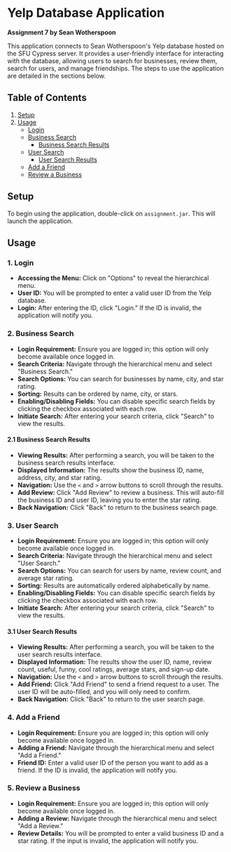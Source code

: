 # Yelp Database Application

**Assignment 7 by Sean Wotherspoon**

This application connects to Sean Wotherspoon's Yelp database hosted on the SFU Cypress server. It provides a user-friendly interface for interacting with the database, allowing users to search for businesses, review them, search for users, and manage friendships. The steps to use the application are detailed in the sections below.

## Table of Contents

1. [Setup](#setup)
2. [Usage](#usage)
    - [Login](#login)
    - [Business Search](#business-search)
        - [Business Search Results](#business-search-results)
    - [User Search](#user-search)
        - [User Search Results](#user-search-results)
    - [Add a Friend](#add-a-friend)
    - [Review a Business](#review-a-business)

## Setup

To begin using the application, double-click on `assignment.jar`. This will launch the application.

## Usage

### 1. Login

- **Accessing the Menu:** Click on "Options" to reveal the hierarchical menu.
- **User ID:** You will be prompted to enter a valid user ID from the Yelp database.
- **Login:** After entering the ID, click "Login." If the ID is invalid, the application will notify you.

### 2. Business Search

- **Login Requirement:** Ensure you are logged in; this option will only become available once logged in.
- **Search Criteria:** Navigate through the hierarchical menu and select "Business Search."
- **Search Options:** You can search for businesses by name, city, and star rating.
- **Sorting:** Results can be ordered by name, city, or stars.
- **Enabling/Disabling Fields:** You can disable specific search fields by clicking the checkbox associated with each row.
- **Initiate Search:** After entering your search criteria, click "Search" to view the results.

#### 2.1 Business Search Results

- **Viewing Results:** After performing a search, you will be taken to the business search results interface.
- **Displayed Information:** The results show the business ID, name, address, city, and star rating.
- **Navigation:** Use the `<` and `>` arrow buttons to scroll through the results.
- **Add Review:** Click "Add Review" to review a business. This will auto-fill the business ID and user ID, leaving you to enter the star rating.
- **Back Navigation:** Click "Back" to return to the business search page.

### 3. User Search

- **Login Requirement:** Ensure you are logged in; this option will only become available once logged in.
- **Search Criteria:** Navigate through the hierarchical menu and select "User Search."
- **Search Options:** You can search for users by name, review count, and average star rating.
- **Sorting:** Results are automatically ordered alphabetically by name.
- **Enabling/Disabling Fields:** You can disable specific search fields by clicking the checkbox associated with each row.
- **Initiate Search:** After entering your search criteria, click "Search" to view the results.

#### 3.1 User Search Results

- **Viewing Results:** After performing a search, you will be taken to the user search results interface.
- **Displayed Information:** The results show the user ID, name, review count, useful, funny, cool ratings, average stars, and sign-up date.
- **Navigation:** Use the `<` and `>` arrow buttons to scroll through the results.
- **Add Friend:** Click "Add Friend" to send a friend request to a user. The user ID will be auto-filled, and you will only need to confirm.
- **Back Navigation:** Click "Back" to return to the user search page.

### 4. Add a Friend

- **Login Requirement:** Ensure you are logged in; this option will only become available once logged in.
- **Adding a Friend:** Navigate through the hierarchical menu and select "Add a Friend."
- **Friend ID:** Enter a valid user ID of the person you want to add as a friend. If the ID is invalid, the application will notify you.

### 5. Review a Business

- **Login Requirement:** Ensure you are logged in; this option will only become available once logged in.
- **Adding a Review:** Navigate through the hierarchical menu and select "Add a Review."
- **Review Details:** You will be prompted to enter a valid business ID and a star rating. If the input is invalid, the application will notify you.
